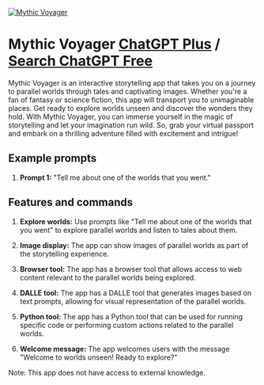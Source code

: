 
[![Mythic Voyager](https://files.oaiusercontent.com/file-pgAlk0vBtVFiahhdQf438PLK?se=2123-10-16T12%3A21%3A22Z&sp=r&sv=2021-08-06&sr=b&rscc=max-age%3D31536000%2C%20immutable&rscd=attachment%3B%20filename%3Df949d40d-6888-4dff-80e3-c57baa7f691e.png&sig=PiPbzCuaCdwZdzlWCvm8b%2BQyB6w0J9daniGkNgSFHp0%3D)](https://chat.openai.com/g/g-O585j2CbM-mythic-voyager)

# Mythic Voyager [ChatGPT Plus](https://chat.openai.com/g/g-O585j2CbM-mythic-voyager) / [Search ChatGPT Free](https://gptcall.net/index.html#/?search=Mythic%20Voyager)

Mythic Voyager is an interactive storytelling app that takes you on a journey to parallel worlds through tales and captivating images. Whether you're a fan of fantasy or science fiction, this app will transport you to unimaginable places. Get ready to explore worlds unseen and discover the wonders they hold. With Mythic Voyager, you can immerse yourself in the magic of storytelling and let your imagination run wild. So, grab your virtual passport and embark on a thrilling adventure filled with excitement and intrigue!

## Example prompts

1. **Prompt 1:** "Tell me about one of the worlds that you went."

## Features and commands

1. **Explore worlds:** Use prompts like "Tell me about one of the worlds that you went" to explore parallel worlds and listen to tales about them.

2. **Image display:** The app can show images of parallel worlds as part of the storytelling experience.

3. **Browser tool:** The app has a browser tool that allows access to web content relevant to the parallel worlds being explored.

4. **DALLE tool:** The app has a DALLE tool that generates images based on text prompts, allowing for visual representation of the parallel worlds.

5. **Python tool:** The app has a Python tool that can be used for running specific code or performing custom actions related to the parallel worlds.

6. **Welcome message:** The app welcomes users with the message "Welcome to worlds unseen! Ready to explore?"

Note: This app does not have access to external knowledge.


